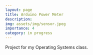 ```yaml
---
layout: page
title: Arduino Power Meter
description: 
img: assets/img/sensor.jpeg
importance: 4
category: in progress
---
```

Project for my Operating Systems class.
